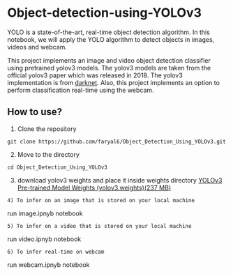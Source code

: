 # Object-detection-using-YOLOv3
YOLO is a state-of-the-art, real-time object detection algorithm. In this notebook, we will apply the YOLO algorithm to detect objects in images, videos and webcam.

This project implements an image and video object detection classifier using pretrained yolov3 models. 
The yolov3 models are taken from the official yolov3 paper which was released in 2018. The yolov3 implementation is from [darknet](https://github.com/pjreddie/darknet). Also, this project implements an option to perform classification real-time using the webcam.

## How to use?

1) Clone the repository

```
git clone https://github.com/faryal6/Object_Detection_Using_YOLOv3.git
```
2) Move to the directory
```
cd Object_Detection_Using_YOLOv3
```
3) download yolov3 weights and place it inside weights directory [YOLOv3 Pre-trained Model Weights (yolov3.weights)(237 MB)](https://pjreddie.com/media/files/yolov3.weights)
``` 
4) To infer on an image that is stored on your local machine
```
run image.ipnyb notebook
```
5) To infer on a video that is stored on your local machine
```
run video.ipnyb notebook
```
6) To infer real-time on webcam
```
run webcam.ipnyb notebook
```

